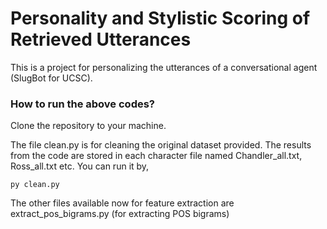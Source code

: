 # Personality and Stylistic Scoring of Retrieved Utterances

This is a project for personalizing the utterances of a conversational agent (SlugBot for UCSC). 


### How to run the above codes?

Clone the repository to your machine. 

The file clean.py is for cleaning the original dataset provided. The results from the code are stored in each character file named Chandler_all.txt, Ross_all.txt etc. 
You can run it by,
```
py clean.py
```

The other files available now for feature extraction are extract_pos_bigrams.py (for extracting POS bigrams)

